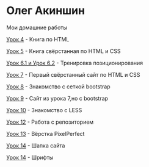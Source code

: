 

# Олег Акиншин
Мои домашние работы

[Урок 4](https://komradol.github.io/lesson_1/ "Моя готовая домашка") - Книга по HTML

[Урок 5](https://komradol.github.io/lesson_5/ "Моя готовая домашка") - Книга свёрстанная по HTML и CSS

[Урок 6.1 и Урок 6.2](https://komradol.github.io/lesson_6/ "Моя готовая домашка") - Тренировка позиционирования

[Урок 7](https://komradol.github.io/lesson_7/ "Моя готовая домашка") - Первый свёрстанный сайт по HTML и CSS

[Урок 8](https://komradol.github.io/lesson_8/ "Моя готовая домашка") - Знакомство с сеткой bootstrap

[Урок 9](https://komradol.github.io/lesson_9/ "Моя готовая домашка") - Сайт из урока 7,но с bootstrap

[Урок 10](https://komradol.github.io/lesson_10/ "Моя готовая домашка") - Знакомство с LESS

[Урок 12](https://komradol.github.io/ "Моя готовая домашка") - Работа с репозиторием

[Урок 13](https://komradol.github.io/lesson_13/ "Моя готовая домашка") - Вёрстка PixelPerfect

[Урок 14](https://komradol.github.io/lesson_14/ "Моя готовая домашка") - Шапка сайта

[Урок 14](https://komradol.github.io/lesson_15/ "Моя готовая домашка") - Шрифты

